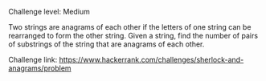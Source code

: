 Challenge level: Medium

Two strings are anagrams of each other if the letters of one string can be rearranged to form the other string. Given a string, find the number of pairs of substrings of the string that are anagrams of each other.

Challenge link: https://www.hackerrank.com/challenges/sherlock-and-anagrams/problem
